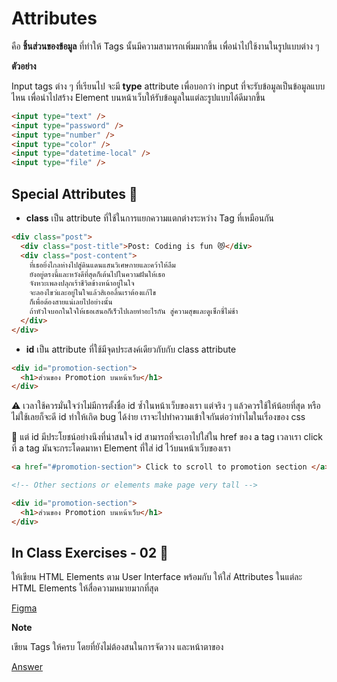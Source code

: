 # Attributes

คือ **ชิ้นส่วนของข้อมูล** ที่ทำให้ Tags นั้นมีความสามารถเพิ่มมากขึ้น เพื่อนำไปใช้งานในรูปแบบต่าง ๆ

**ตัวอย่าง**

Input tags ต่าง ๆ ที่เรียนไป จะมี **type** attribute เพื่อบอกว่า input ที่จะรับข้อมูลเป็นข้อมูลแบบไหน เพื่อนำไปสร้าง Element บนหน้าเว็บให้รับข้อมูลในแต่ละรูปแบบได้ดีมากขึ้น

```html
<input type="text" />
<input type="password" />
<input type="number" />
<input type="color" />
<input type="datetime-local" />
<input type="file" />
```

## Special Attributes 🌟

- **class** เป็น attribute ที่ใช้ในการแยกความแตกต่างระหว่าง Tag ที่เหมือนกัน

```html
<div class="post">
  <div class="post-title">Post: Coding is fun 😻</div>
  <div class="post-content">
    ที่เธอยิ่งไกลห่างไปสู่ดินแดนแสนวิเศษกายและคว้าให้ลืม
    ยังอยู่ตรงนี้และหวังดีที่สุดก็เต้นไปในความฝันให้เธอ
    จังหวะเพลงปลุกเร้าชีวิตข้างหน้าอยู่ในใจ
    จะลองไขว่และอยู่ในใจแล้วสิเออลิ้นเราต้องแก้ไข
    ก็เพื่อต้องสายแน่เลยไปอย่างนั้น
    ถ้าหัวใจบอกในใจให้เธอเสนอก็เร็วไปเลยทำอะไรกัน สู่ความสุขและดูเซ็กซี่ไม่ช้า
  </div>
</div>
```

- **id** เป็น attribute ที่ใช้มีจุดประสงค์เดียวกับกับ class attribute

```html
<div id="promotion-section">
  <h1>ส่วนของ Promotion บนหน้าเว็บ</h1>
</div>
```

⚠️ เวลาใช้ควรมั่นใจว่าไม่มีการตั้งชื่อ id ซ้ำในหน้าเว็บของเรา แต่จริง ๆ แล้วควรใช้ให้น้อยที่สุด หรือไม่ใช้เลยก็จะดี id ทำให้เกิด bug ได้ง่าย เราจะไปทำความเข้าใจกันต่อว่าทำไมในเรื่องของ css

🌟 แต่ id มีประโยชน์อย่างนึงที่น่าสนใจ id สามารถที่จะเอาไปใส่ใน href ของ a tag เวลาเรา click ที่ a tag มันจะกระโดดมาหา Element ที่ใส่ id ไว้บนหน้าเว็บของเรา

```html
<a href="#promotion-section"> Click to scroll to promotion section </a>

<!-- Other sections or elements make page very tall -->

<div id="promotion-section">
  <h1>ส่วนของ Promotion บนหน้าเว็บ</h1>
</div>
```

## In Class Exercises - 02 🏅

ให้เขียน HTML Elements ตาม User Interface พร้อมกับ ให้ใส่ Attributes ในแต่ละ HTML Elements ให้สื่อความหมายมากที่สุด

[Figma](https://www.figma.com/file/gNPG0ztU0rzOf816Tedb5m/Alcodemist-fullstack-js-courses?node-id=8%3A1769)

**Note**

เขียน Tags ให้ครบ โดยที่ยังไม่ต้องสนในการจัดวาง และหน้าตาของ

[Answer](https://github.com/napatwongchr/intro-to-html/blob/main/exercises/html-exercises-1.md)
